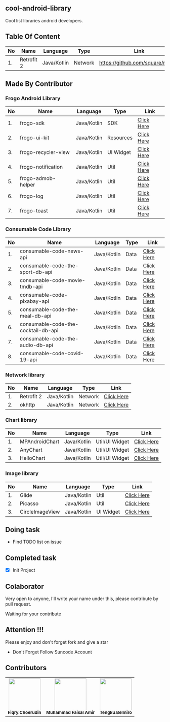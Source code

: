 ## cool-android-library
Cool list libraries android developers.

## Table Of Content
| No  | Name       | Language    | Type    | Link                               |
| --- | ---------- | ----------- | ------- | ---------------------------------- |
| 1.  | Retrofit 2 | Java/Kotlin | Network | https://github.com/square/retrofit |

## Made By Contributor

### Frogo Android Library
| No  | Name                | Language    | Type      | Link                                                            |
| --- | ------------------- | ----------- | --------- | --------------------------------------------------------------- |
| 1.  | frogo-sdk           | Java/Kotlin | SDK       | [Click Here](https://github.com/amirisback/frogo-sdk)           |
| 2.  | frogo-ui-kit        | Java/Kotlin | Resources | [Click Here](https://github.com/amirisback/frogo-ui-kit)        |
| 3.  | frogo-recycler-view | Java/Kotlin | UI Widget | [Click Here](https://github.com/amirisback/frogo-recycler-view) |
| 4.  | frogo-notification  | Java/Kotlin | Util      | [Click Here](https://github.com/amirisback/frogo-notification)  |
| 5.  | frogo-admob-helper  | Java/Kotlin | Util      | [Click Here](https://github.com/amirisback/frogo-admob-helper)  |
| 6.  | frogo-log           | Java/Kotlin | Util      | [Click Here](https://github.com/amirisback/frogo-log)           |
| 7.  | frogo-toast         | Java/Kotlin | Util      | [Click Here](https://github.com/amirisback/frogo-toast)         |

### Consumable Code Library
| No  | Name                                | Language    | Type | Link                                                                            |
| --- | ----------------------------------- | ----------- | ---- | ------------------------------------------------------------------------------- |
| 1.  | consumable-code-news-api            | Java/Kotlin | Data | [Click Here](https://github.com/amirisback/consumable-code-news-api)            |
| 2.  | consumable-code-the-sport-db-api    | Java/Kotlin | Data | [Click Here](https://github.com/amirisback/consumable-code-the-sport-db-api)    |
| 3.  | consumable-code-movie-tmdb-api      | Java/Kotlin | Data | [Click Here](https://github.com/amirisback/consumable-code-movie-tmdb-api)      |
| 4.  | consumable-code-pixabay-api         | Java/Kotlin | Data | [Click Here](https://github.com/amirisback/consumable-code-pixabay-api)         |
| 5.  | consumable-code-the-meal-db-api     | Java/Kotlin | Data | [Click Here](https://github.com/amirisback/consumable-code-the-meal-db-api)     |
| 6.  | consumable-code-the-cocktail-db-api | Java/Kotlin | Data | [Click Here](https://github.com/amirisback/consumable-code-the-cocktail-db-api) |
| 7.  | consumable-code-the-audio-db-api    | Java/Kotlin | Data | [Click Here](https://github.com/amirisback/consumable-code-the-audio-db-api)    |
| 8.  | consumable-code-covid-19-api        | Java/Kotlin | Data | [Click Here](https://github.com/amirisback/consumable-code-covid-19-api)        |

### Network library
| No  | Name       | Language    | Type    | Link                               |
| --- | ---------- | ----------- | ------- | ---------------------------------- |
| 1.  | Retrofit 2 | Java/Kotlin | Network | [Click Here](https://github.com/square/retrofit) |
| 2.  | okhttp     | Java/Kotlin | Network | [Click Here](https://github.com/square/okhttp)   |

### Chart library
| No  | Name       | Language    | Type    | Link                               |
| --- | ---------- | ----------- | ------- | ---------------------------------- |
| 1.  | MPAndroidChart | Java/Kotlin | Util/UI Widget | [Click Here](https://github.com/PhilJay/MPAndroidChart) |
| 2.  | AnyChart     | Java/Kotlin | Util/UI Widget | [Click Here](https://github.com/AnyChart/AnyChart-Android)   |
| 3.  | HelloChart     | Java/Kotlin | Util/UI Widget | [Click Here](https://github.com/lecho/hellocharts-android)   |

### Image library
| No  | Name       | Language    | Type    | Link                               |
| --- | ---------- | ----------- | ------- | ---------------------------------- |
| 1.  | Glide | Java/Kotlin | Util | [Click Here](https://github.com/bumptech/glide) |
| 2.  | Picasso     | Java/Kotlin | Util | [Click Here](https://github.com/square/picasso)   |
| 3.  | CircleImageView     | Java/Kotlin | UI Widget | [Click Here](https://github.com/hdodenhof/CircleImageView)   |


## Doing task
- Find TODO list on issue

## Completed task
- [x] Init Project

## Colaborator
Very open to anyone, I'll write your name under this, please contribute by pull request.

Waiting for your contribute

## Attention !!!
Please enjoy and don't forget fork and give a star
- Don't Forget Follow Suncode Account

## Contributors

<!-- ALL-CONTRIBUTORS-LIST:START - Do not remove or modify this section -->
<!-- prettier-ignore-start -->
<!-- markdownlint-disable -->

<table>
    <tr>
    <td align="center"><a href="https://github.com/fiqryq"><img src="https://avatars0.githubusercontent.com/u/25787603?s=460&u=749bf34a4809d0a66eb84477437970e75e76ba2a&v=4"width="100px;" alt=""/><br /><sub><b>Fiqry Choerudin</b></td>
            <td align="center"><a href="https://github.com/amirisback"><img src="https://avatars0.githubusercontent.com/u/24654871?s=400&u=373875d7fdb4d8bf718f3759c34f589f2387ea5f&v=4"width="100px;" alt=""/><br /><sub><b>Muhammad Faisal Amir</b></td>
            <td align="center"><a href="https://github.com/castariva18"><img src="https://avatars.githubusercontent.com/u/37837588?s=460&u=68b5bff90584464f81b774ce8f545a50910804f6&v=4"width="100px;" alt=""/><br /><sub><b>Tengku Belmiro</b></td>
</table>
